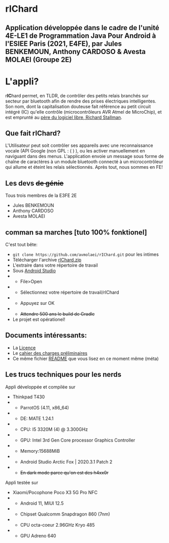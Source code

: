 # r**IC**hard
## Application développée dans le cadre de l'unité 4E-LE1 de Programmation Java Pour Android à l'ESIEE Paris (2021, E4FE), par Jules BENKEMOUN, Anthony CARDOSO & Avesta MOLAEI (Groupe 2E)


# L'appli?

r**IC**hard permet, en TLDR, de contrôler des petits relais branchés sur secteur par bluetooth afin de rendre des prises électriques intelligentes. Son nom, dont la capitalisation douteuse fait référence au petit circuit intégré (IC) qu'elle contrôle (microcontrôleurs AVR Atmel de MicroChip), et est emprunté au [père du logiciel libre, Richard Stallman](https://stallman.org/). 

## Que fait rIChard?

L'Utilisateur peut soit contrôler ses appareils avec une reconnaissance vocale (API Google (non GPL : ( ) ), ou les activer manuellement en naviguant dans des menus. L'application envoie un message sous forme de chaîne de caractères à un module bluetooth connecté à un microcontrôleur qui allume et éteint les relais sélectionnés. Après tout, nous sommes en FE!

## Les devs ~~de génie~~

Tous trois membres de la E3FE 2E
- Jules BENKEMOUN
- Anthony CARDOSO
- Avesta MOLAEI 

## comman sa marches [tuto 100% fonktionel]
C'est tout bête:
- `git clone https://github.com/avmolaei/rIChard.git` pour les intimes
- Télécharger l'archive [rIChard.zip](https://github.com/avmolaei/rIChard/archive/refs/heads/master.zip)
- L'extraire dans votre répertoire de travail
- Sous [Android Studio](https://developer.android.com/studio)
- + File>Open
- + Sélectionnez votre répertoire de travail/rIChard
- + Appuyez sur OK
- + ~~Attendre 500 ans le build de Gradle~~
 - Le projet est opérationel!
 
 ## Documents intéressants:
 - La [Licence](https://github.com/avmolaei/rIChard/blob/master/LICENSE)
 - Le [cahier des charges préliminaires](https://github.com/avmolaei/rIChard/blob/master/cahier_de_charges_appli_preliminaire1.pdf)
 - Ce même fichier [README](https://github.com/avmolaei/rIChard/blob/master/README.md) que vous lisez en ce moment même (méta)

## Les trucs techniques pour les nerds

Appli développée et compilée sur
- Thinkpad T430 
- + ParrotOS (4.11, x86_64)
- + DE: MATE 1.24.1
- + CPU: I5 3320M (4) @ 3.300GHz
- + GPU: Intel 3rd Gen Core processor Graphics Controller
- + Memory:15688MiB
- + Android Studio Arctic Fox | 2020.3.1 Patch 2
- +  ~~En dark mode parce qu'on est des h4xx0r~~<br/> 

Appli testée sur
- Xiaomi/Pocophone Poco X3 5G Pro NFC
- + Android 11, MIUI 12.5 
- + Chipset Qualcomm Snapdragon 860 (7nm)
- + CPU octa-coeur 2.96GHz Kryo 485 
- + GPU Adreno 640

